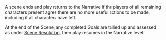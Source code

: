 A scene ends and play returns to the Narrative if the players of all remaining characters present agree there are no more useful actions to be made, including if all characters have left.

At the end of the Scene, any completed Goals are tallied up and assessed as under [Scene Resolution](https://github.com/LittleKingsguard/Eternity-Core/blob/8487a87b348ba463a9237bb567457a3392376ce9/ResolutionEngine/SceneEngine/Goals/SceneResolution.md), then play resumes in the Narrative level.